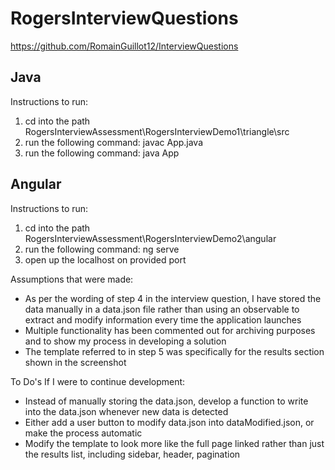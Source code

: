 # RogersInterviewQuestions

https://github.com/RomainGuillot12/InterviewQuestions

## Java

Instructions to run:
1. cd into the path RogersInterviewAssessment\RogersInterviewDemo1\triangle\src
2. run the following command: javac App.java
3. run the following command: java App

## Angular

Instructions to run:
1. cd into the path RogersInterviewAssessment\RogersInterviewDemo2\angular
2. run the following command: ng serve
3. open up the localhost on provided port

Assumptions that were made:

- As per the wording of step 4 in the interview question, I have stored the data manually in a data.json file rather than using an observable to extract and modify information every time the application launches
- Multiple functionality has been commented out for archiving purposes and to show my process in developing a solution
- The template referred to in step 5 was specifically for the results section shown in the screenshot

To Do's If I were to continue development:

- Instead of manually storing the data.json, develop a function to write into the data.json whenever new data is detected
- Either add a user button to modify data.json into dataModified.json, or make the process automatic
- Modify the template to look more like the full page linked rather than just the results list, including sidebar, header, pagination
